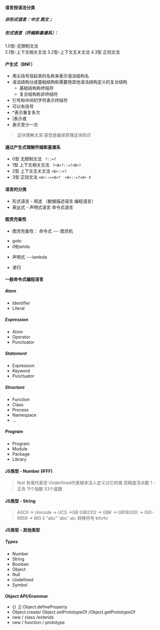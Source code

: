 #### 语言按语法分类

##### 非形式语言：中文 英文；
##### 形式语言（乔姆斯基谱系）： 
1.0型-无限制文法  
2.1型-上下文相关文法 
3.2型-上下文无关文法 
4.3型 正则文法

#### 产生式（BNF）
+ 用尖括号括起来的名称来表示语法结构名
+ 语法结构分成基础结构和需要用其他语法结构定义的复合结构
  * 基础结构称终结符
  * 复合结构称非终结符
+ 引号和中间的字符表示终结符
+ 可以有括号
+ *表示重复多次
+ |表示或
+ 表示至少一次
>这块理解太深 感觉是编译原理这块知识 

#### 通过产生式理解乔姆斯基谱系
+ 0型 无限制文法
  ` ?::=?`
+ 1型 上下文相关文法
 ` ?<A>?::=?<B>?`
+ 2型 上下文无关文法
    `<A>::=?`
+ 3型 正则文法
    `<A>::=<A>?  <A>::=?<A> X`


#### 语言的分类
+ 形式语言 - 用途 （数据描述语言 编程语言）
+ 表达式 - 声明式语言 命令式语言

#### 图灵完备性
+ 图灵完备性： 命令式 --- 图灵机 
 * goto
 * if和while
+ 声明式 ---lambda
 * 递归

#### 一般命令式编程语言
##### Atom
+ Identifier
+ Literal
##### Expression
+ Atom
+ Operator
+ Punctuator
##### Statement
+ Expression
+ Keyword
+ Punctuator
##### Structure
+ Function
+ Class
+ Process
+ Namespace
+ ...
##### Program
+ Program
+ Module
+ Package
+ Library

#### JS类型 - Number (IFFF)
> Null 有值代表空 Underfined代表根本没人定义过它的值
 双精度浮点数 1 - 正负 11个指数 53个底数

#### JS类型 - String
> ASCII -> Unicode -> UCS ->GB (GB2312 -> GBK -> GB18030) -> ISO-8859 -> BIG 5
>"abc" 'abc' `abc`
> 转移符号 bfnrtv
#### JS类型 - 其他类型
##### Types 
+ Number
+ String 
+ Boolean
+ Object
+ Null
+ Undefined
+ Symbol

#### Object API/Grammar
+ {} .[] Object.defineProperty
+ Object.create/ Object.setPrototypeOf /Object.getPrototypeOf
+ new / class /extends
+ new / function / prototype